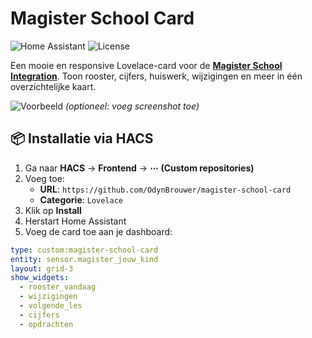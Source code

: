 # Magister School Card

![Home Assistant](https://img.shields.io/badge/Home%20Assistant-2023.8+-blue?logo=home-assistant)
![License](https://img.shields.io/github/license/OdynBrouwer/magister-school-card)

Een mooie en responsive Lovelace-card voor de **[Magister School Integration](https://github.com/OdynBrouwer/magister-school-integration)**. Toon rooster, cijfers, huiswerk, wijzigingen en meer in één overzichtelijke kaart.

![Voorbeeld](https://github.com/OdynBrouwer/magister-school-card/raw/main/screenshot.png) *(optioneel: voeg screenshot toe)*

## 📦 Installatie via HACS

1. Ga naar **HACS** → **Frontend** → **⋯ (Custom repositories)**
2. Voeg toe:
   - **URL**: `https://github.com/OdynBrouwer/magister-school-card`
   - **Categorie**: `Lovelace`
3. Klik op **Install**
4. Herstart Home Assistant
5. Voeg de card toe aan je dashboard:

```yaml
type: custom:magister-school-card
entity: sensor.magister_jouw_kind
layout: grid-3
show_widgets:
  - rooster_vandaag
  - wijzigingen
  - volgende_les
  - cijfers
  - opdrachten
